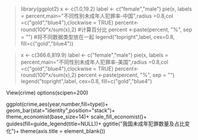 #

> library(ggplot2)
x <- c(1.0,19.2)
label <- c("female","male")
> pie(x, labels = percent,main="不同性别未成年人犯罪率-中国",radius =0.8,col =c("gold","blue4"),clockwise = TRUE)
> percent<-round(100*x/sum(x),2)  #计算百分比
> percent <-paste(percent, "%", sep = "")  #将不同数据类型放在一起
> legend("topright",label, cex=0.8, fill=c("gold","blue4"))

> x <- c(366.6,819.9)
> label <- c("female","male")
> pie(x, labels = percent,main="不同性别未成年人犯罪率-美国",radius =0.8,col =c("gold","blue4"),clockwise = TRUE)
> percent<-round(100*x/sum(x),2) 
> percent <-paste(percent, "%", sep = "") 
> legend("topright",label, cex=0.8, fill=c("gold","blue4")



View(crime)
options(scipen=200)

ggplot(crime,aes(year,number,fill=type))+
geom_bar(stat="identity",position="stack")+
theme_economist(base_size=14)+
scale_fill_economist()+
guides(fill=guide_legend(title=NULL))+
ggtitle("我国未成年犯罪数量及占比变化")+
theme(axis.title = element_blank())
